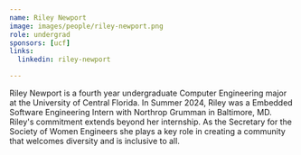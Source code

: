 ```yaml
---
name: Riley Newport
image: images/people/riley-newport.png
role: undergrad
sponsors: [ucf]
links:
  linkedin: riley-newport

---
```

Riley Newport is a fourth year undergraduate Computer Engineering major at the University of Central Florida. In Summer 2024, Riley was a Embedded Software Engineering Intern with Northrop Grumman in Baltimore, MD. Riley's commitment extends beyond her internship. As the Secretary for the Society of Women Engineers she plays a key role in creating a community that welcomes diversity and is inclusive to all. 
